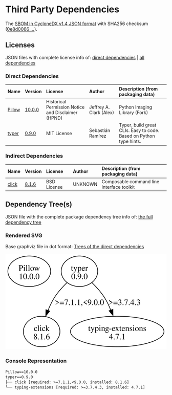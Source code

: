 # Third Party Dependencies

<!--[[[fill sbom_sha256()]]]-->
The [SBOM in CycloneDX v1.4 JSON format](https://git.sr.ht/~sthagen/piemap/blob/default/sbom/cdx.json) with SHA256 checksum ([0e8d0066 ...](https://git.sr.ht/~sthagen/piemap/blob/default/sbom/cdx.json.sha256 "sha256:0e8d0066e781bbc868a503623975ba3201cd77700c1c9c1a927fa01b2f66b975")).
<!--[[[end]]] (checksum: a64d4c0cbe23f710ebc33f3ce4ecaf66)-->
## Licenses 

JSON files with complete license info of: [direct dependencies](direct-dependency-licenses.json) | [all dependencies](all-dependency-licenses.json)

### Direct Dependencies

<!--[[[fill direct_dependencies_table()]]]-->
| Name                                       | Version                                           | License                                            | Author                  | Description (from packaging data)                                  |
|:-------------------------------------------|:--------------------------------------------------|:---------------------------------------------------|:------------------------|:-------------------------------------------------------------------|
| [Pillow](https://python-pillow.org)        | [10.0.0](https://pypi.org/project/Pillow/10.0.0/) | Historical Permission Notice and Disclaimer (HPND) | Jeffrey A. Clark (Alex) | Python Imaging Library (Fork)                                      |
| [typer](https://github.com/tiangolo/typer) | [0.9.0](https://pypi.org/project/typer/0.9.0/)    | MIT License                                        | Sebastián Ramírez       | Typer, build great CLIs. Easy to code. Based on Python type hints. |
<!--[[[end]]] (checksum: c3a659d5a1fe4deae143928163e533ac)-->

### Indirect Dependencies

<!--[[[fill indirect_dependencies_table()]]]-->
| Name                                          | Version                                        | License     | Author  | Description (from packaging data)         |
|:----------------------------------------------|:-----------------------------------------------|:------------|:--------|:------------------------------------------|
| [click](https://palletsprojects.com/p/click/) | [8.1.6](https://pypi.org/project/click/8.1.6/) | BSD License | UNKNOWN | Composable command line interface toolkit |
<!--[[[end]]] (checksum: ec405dc73a3ccb02ae4ac4f6b5c7739e)-->

## Dependency Tree(s)

JSON file with the complete package dependency tree info of: [the full dependency tree](package-dependency-tree.json)

### Rendered SVG

Base graphviz file in dot format: [Trees of the direct dependencies](package-dependency-tree.dot.txt)

<img src="./package-dependency-tree.svg" alt="Trees of the direct dependencies" title="Trees of the direct dependencies"/>

### Console Representation

<!--[[[fill dependency_tree_console_text()]]]-->
````console
Pillow==10.0.0
typer==0.9.0
├── click [required: >=7.1.1,<9.0.0, installed: 8.1.6]
└── typing-extensions [required: >=3.7.4.3, installed: 4.7.1]
````
<!--[[[end]]] (checksum: 412050f02f0cb82a536e6474186c09cf)-->
